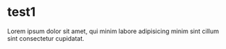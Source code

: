 # test1
Lorem ipsum dolor sit amet, qui minim labore adipisicing minim sint cillum sint consectetur cupidatat.
